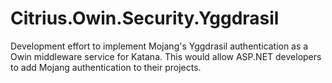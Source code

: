 Citrius.Owin.Security.Yggdrasil
===============================

Development effort to implement Mojang's Yggdrasil authentication as a Owin middleware service for Katana.  This would allow ASP.NET developers to add Mojang authentication to their projects.
